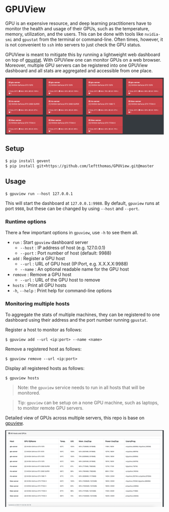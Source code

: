 GPUView
=======

GPU is an expensive resource, and deep learning practitioners have to monitor the health and usage of their GPUs, such
as the temperature, memory, utilization, and the users. This can be done with tools like `nvidia-smi` and `gpustat` from
the terminal or command-line. Often times, however, it is not convenient to `ssh` into servers to just check the GPU
status.

GPUView is meant to mitigate this by running a lightweight web dashboard on top of
[gpustat](https://github.com/wookayin/gpustat). With GPUView one can monitor GPUs on a web browser. Moreover, multiple
GPU servers can be registered into one GPUView dashboard and all stats are aggregated and accessible from one place.

![Screenshot of gpuview](imgs/dash-1.png)

Setup
-----

```
$ pip install gevent 
$ pip install git+https://github.com/leftthomas/GPUView.git@master
```

Usage
-----

```
$ gpuview run --host 127.0.0.1
```

This will start the dashboard at `127.0.0.1:9988`. By default, `gpuview` runs at port `9988`, but these can be changed
by using `--host` and `--port`.

### Runtime options

There a few important options in `gpuview`, use `-h` to see them all.

* `run`                : Start `gpuview` dashboard server
  * `--host`           : IP address of host (e.g. 127.0.0.1)
  * `--port`           : Port number of host (default: 9988)
* `add`                : Register a GPU host
  * `--url`            : URL of GPU host (IP:Port, e.g. X.X.X.X:9988)
  * `--name`           : An optional readable name for the GPU host
* `remove`             : Remove a GPU host
  * `--url`            : URL of the GPU host to remove
* `hosts`              : Print all GPU hosts
* `-h`, `--help`       : Print help for command-line options

### Monitoring multiple hosts

To aggregate the stats of multiple machines, they can be registered to one dashboard using their address and the port
number running `gpustat`.

Register a host to monitor as follows:

```
$ gpuview add --url <ip:port> --name <name>
```

Remove a registered host as follows:

```
$ gpuview remove --url <ip:port>
```

Display all registered hosts as follows:

```
$ gpuview hosts
```

> Note: the `gpuview` service needs to run in all hosts that will be monitored.

> Tip: `gpuview` can be setup on a none GPU machine, such as laptops, to monitor remote GPU servers.


Detailed view of GPUs across multiple servers, this repo is base on [gpuview](https://github.com/fgaim/gpuview).

![Screenshot of gpuview](imgs/dash-2.png)

